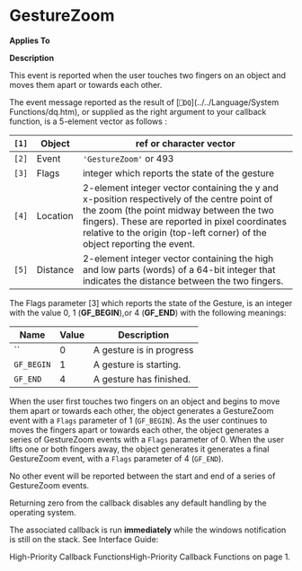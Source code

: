 



<h1 class="heading"><span class="name">GestureZoom</span></h1>

**Applies To**


**Description**


This event is reported when the user touches  two fingers on an object and moves them apart or towards each other.


The event message reported as the result of [`⎕DQ`](../../Language/System Functions/dq.htm), or supplied as the right argument to your callback function, is a 5-element vector as follows :


| `[1]` | Object | ref or character vector |
| --- | --- | ---  |
| `[2]` | Event | `'GestureZoom'` or 493 |
| `[3]` | Flags | integer which reports the state of the gesture |
| `[4]` | Location | 2-element integer vector containing the y and x-position respectively of the centre point of the zoom (the point midway between the two fingers). These are reported in pixel coordinates relative to the origin (top-left corner) of the object reporting the event. |
| `[5]` | Distance | 2-element integer vector containing the high and low parts (words) of a 64-bit integer that indicates the distance between the two fingers. |


The Flags parameter [3] which reports the state of the Gesture, is an integer with the value 0, 1 (**GF_BEGIN**),or 4 (**GF_END**) with the following meanings:


| Name | Value | Description |
| --- | --- | ---  |
| `` | 0 | A gesture is in progress |
| `GF_BEGIN` | 1 | A gesture is starting. |
| `GF_END` | 4 | A gesture has finished. |


When the user first touches two fingers on an object and begins to move them apart or towards each other, the object generates a GestureZoom event with a `Flags` parameter of 1 (`GF_BEGIN`). As the user continues to moves the fingers apart or towards each other, the object generates a series of GestureZoom events with a `Flags` parameter of 0.  When the user lifts one or both fingers away, the object generates it generates a final GestureZoom event, with a `Flags` parameter of 4 (`GF_END`).


No other event will be reported between the start and end of a series of GestureZoom events.


Returning zero from the callback disables any default handling by the operating system.


The associated callback is run **immediately** while the windows notification is still on the stack. See 
Interface Guide: 

High-Priority Callback FunctionsHigh-Priority Callback Functions on page 1.



